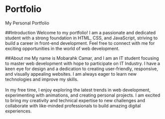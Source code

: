 # Portfolio
My Personal Portfolio

##Introduction
Welcome to my portfolio! I am a passionate and dedicated student with a strong foundation in HTML, CSS, and JavaScript, striving to build a career in front-end development. Feel free to connect with me for exciting opportunities in the world of web development.

##About me
My name is Mobarahk Camar, and I am an IT student focusing to master web development with hope to participate on IT Industry. I have a keen eye for design and a dedication to creating user-friendly, responsive, and visually appealing websites. I am always eager to learn new technologies and improve my skills.<br><br>In my free time, I enjoy exploring the latest trends in web development, experimenting with animations, and creating personal projects. I am excited to bring my creativity and technical expertise to new challenges and collaborate with like-minded professionals to build amazing digital experiences.
